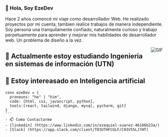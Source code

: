 ### 👋 Hola, Soy EzeDev
<p> 
Hace 2 años comencé mi viaje como desarrollador Web. He realizado proyectos por mi cuenta, tambien realice trabajos de manera independiente.
Soy persona una tranquilamente confiado, naturalmente curioso y trabajo perpetuamente para aprender y mejorar mis habilidades de desarrollador web. Un problema de diseño a la vez.
</p>
<img align="right" alt="GIF" src="https://i.pinimg.com/originals/e4/26/70/e426702edf874b181aced1e2fa5c6cde.gif" />

## 🌱 Actualmente estoy estudiando Ingenieria en sistemas de información (UTN)
## 👀 Estoy intereasado en Inteligencia artificial

```Js
cons ezeDev = {
  pronouns: "he" | "him",
  code: [html, css, javascript, python],
  tools:[react, tailwind, django, mysql, pycharm, git]
}
´´´
- 📫 Como Contactarme
- [linkedin] (https://www.linkedin.com/in/ezequiel-suarez-46166b23a/)
- [Slack] (https://app.slack.com/client/T03UTHFCGLF/C03V55LJ7HT) 
